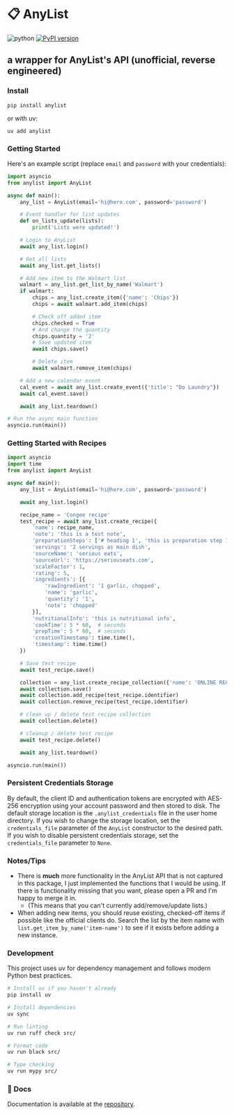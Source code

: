 # 📋 AnyList

![python](https://img.shields.io/pypi/pyversions/anylist)
[![PyPI version](https://badge.fury.io/py/anylist.svg)](https://badge.fury.io/py/anylist)

## a wrapper for AnyList's API (unofficial, reverse engineered)

### Install

`pip install anylist`

or with uv:

`uv add anylist`

### Getting Started

Here's an example script (replace `email` and `password` with your credentials):

```python
import asyncio
from anylist import AnyList

async def main():
    any_list = AnyList(email='hi@here.com', password='password')

    # Event handler for list updates
    def on_lists_update(lists):
        print('Lists were updated!')

    # Login to AnyList
    await any_list.login()

    # Get all lists
    await any_list.get_lists()

    # Add new item to the Walmart list
    walmart = any_list.get_list_by_name('Walmart')
    if walmart:
        chips = any_list.create_item({'name': 'Chips'})
        chips = await walmart.add_item(chips)

        # Check off added item
        chips.checked = True
        # And change the quantity
        chips.quantity = '2'
        # Save updated item
        await chips.save()

        # Delete item
        await walmart.remove_item(chips)

    # Add a new calendar event
    cal_event = await any_list.create_event({'title': "Do Laundry"})
    await cal_event.save()

    await any_list.teardown()

# Run the async main function
asyncio.run(main())
```

### Getting Started with Recipes

```python
import asyncio
import time
from anylist import AnyList

async def main():
    any_list = AnyList(email='hi@here.com', password='password')

    await any_list.login()

    recipe_name = 'Congee recipe'
    test_recipe = await any_list.create_recipe({
        'name': recipe_name,
        'note': 'this is a test note',
        'preparationSteps': ['# heading 1', 'this is preparation step 1'],
        'servings': '2 servings as main dish',
        'sourceName': 'serious eats',
        'sourceUrl': 'https://seriouseats.com',
        'scaleFactor': 1,
        'rating': 5,
        'ingredients': [{
            'rawIngredient': '1 garlic, chopped',
            'name': 'garlic',
            'quantity': '1',
            'note': 'chopped'
        }],
        'nutritionalInfo': 'this is nutritional info',
        'cookTime': 5 * 60,  # seconds
        'prepTime': 5 * 60,  # seconds
        'creationTimestamp': time.time(),
        'timestamp': time.time()
    })

    # Save test recipe
    await test_recipe.save()

    collection = any_list.create_recipe_collection({'name': 'ONLINE RECIPES'})
    await collection.save()
    await collection.add_recipe(test_recipe.identifier)
    await collection.remove_recipe(test_recipe.identifier)

    # clean up / delete test recipe collection
    await collection.delete()

    # cleanup / delete test recipe
    await test_recipe.delete()

    await any_list.teardown()

asyncio.run(main())
```

### Persistent Credentials Storage
By default, the client ID and authentication tokens are encrypted with AES-256 encryption using your account password and then stored to disk. The default storage location is the `.anylist_credentials` file in the user home directory. If you wish to change the storage location, set the `credentials_file` parameter of the `AnyList` constructor to the desired path. If you wish to disable persistent credentials storage, set the `credentials_file` parameter to `None`.

### Notes/Tips

- There is **much** more functionality in the AnyList API that is not captured in this package, I just implemented the functions that I would be using. If there is functionality missing that you want, please open a PR and I'm happy to merge it in.
  - (This means that you can't currently add/remove/update lists.)
- When adding new items, you should reuse existing, checked-off items if possible like the official clients do. Search the list by the item name with `list.get_item_by_name('item-name')` to see if it exists before adding a new instance.

### Development

This project uses uv for dependency management and follows modern Python best practices.

```bash
# Install uv if you haven't already
pip install uv

# Install dependencies
uv sync

# Run linting
uv run ruff check src/

# Format code
uv run black src/

# Type checking
uv run mypy src/
```

### 📖 Docs

Documentation is available at the [repository](https://github.com/codetheweb/anylist).
